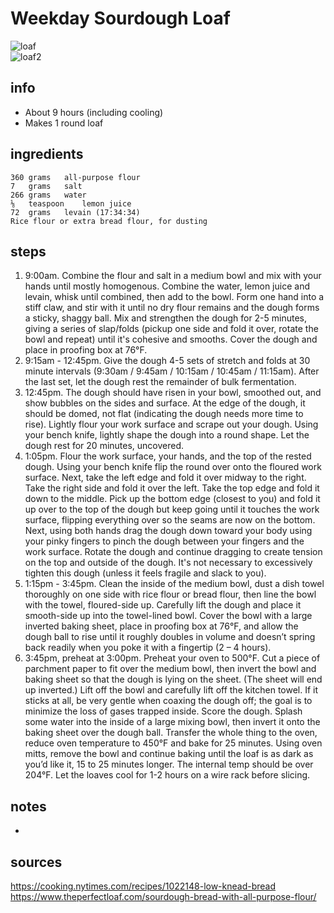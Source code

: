 # Weekday Sourdough Loaf  
![loaf](https://static01.nyt.com/images/2021/05/05/dining/03Kenjirex2/merlin_186913383_1f91b6ab-1ccd-4d4b-b892-defc19633901-articleLarge.jpg)  
![loaf2](https://cdn.copymethat.com/media/low_knead_bread_20210513173415505519koorjo.jpg)

## info  
* About 9 hours (including cooling)  
* Makes 1 round loaf  

## ingredients  
```
360	grams	all-purpose flour
7	grams	salt
266	grams	water
⅛	teaspoon	lemon juice
72	grams	levain (17:34:34)
Rice flour or extra bread flour, for dusting
```

## steps  
1. 9:00am. Combine the flour and salt in a medium bowl and mix with your hands until mostly homogenous. Combine the water, lemon juice and levain, whisk until combined, then add to the bowl. Form one hand into a stiff claw, and stir with it until no dry flour remains and the dough forms a sticky, shaggy ball. Mix and strengthen the dough for 2-5 minutes, giving a series of slap/folds (pickup one side and fold it over, rotate the bowl and repeat) until it's cohesive and smooths. Cover the dough and place in proofing box at 76°F.
2. 9:15am - 12:45pm. Give the dough 4-5 sets of stretch and folds at 30 minute intervals (9:30am / 9:45am / 10:15am / 10:45am / 11:15am). After the last set, let the dough rest the remainder of bulk fermentation.
3. 12:45pm. The dough should have risen in your bowl, smoothed out, and show bubbles on the sides and surface. At the edge of the dough, it should be domed, not flat (indicating the dough needs more time to rise). Lightly flour your work surface and scrape out your dough. Using your bench knife, lightly shape the dough into a round shape. Let the dough rest for 20 minutes, uncovered.
4. 1:05pm. Flour the work surface, your hands, and the top of the rested dough. Using your bench knife flip the round over onto the floured work surface. Next, take the left edge and fold it over midway to the right. Take the right side and fold it over the left. Take the top edge and fold it down to the middle. Pick up the bottom edge (closest to you) and fold it up over to the top of the dough but keep going until it touches the work surface, flipping everything over so the seams are now on the bottom. Next, using both hands drag the dough down toward your body using your pinky fingers to pinch the dough between your fingers and the work surface. Rotate the dough and continue dragging to create tension on the top and outside of the dough. It's not necessary to excessively tighten this dough (unless it feels fragile and slack to you).
5. 1:15pm - 3:45pm. Clean the inside of the medium bowl, dust a dish towel thoroughly on one side with rice flour or bread flour, then line the bowl with the towel, floured-side up. Carefully lift the dough and place it smooth-side up into the towel-lined bowl. Cover the bowl with a large inverted baking sheet, place in proofing box at 76°F, and allow the dough ball to rise until it roughly doubles in volume and doesn’t spring back readily when you poke it with a fingertip (2 – 4 hours).
6. 3:45pm, preheat at 3:00pm. Preheat your oven to 500°F. Cut a piece of parchment paper to fit over the medium bowl, then invert the bowl and baking sheet so that the dough is lying on the sheet. (The sheet will end up inverted.) Lift off the bowl and carefully lift off the kitchen towel. If it sticks at all, be very gentle when coaxing the dough off; the goal is to minimize the loss of gases trapped inside. Score the dough. Splash some water into the inside of a large mixing bowl, then invert it onto the baking sheet over the dough ball. Transfer the whole thing to the oven, reduce oven temperature to 450°F and bake for 25 minutes. Using oven mitts, remove the bowl and continue baking until the loaf is as dark as you’d like it, 15 to 25 minutes longer. The internal temp should be over 204°F. Let the loaves cool for 1-2 hours on a wire rack before slicing.

## notes  
* 

## sources   
https://cooking.nytimes.com/recipes/1022148-low-knead-bread  
https://www.theperfectloaf.com/sourdough-bread-with-all-purpose-flour/  
